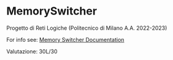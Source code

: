 # MemorySwitcher
Progetto di Reti Logiche (Politecnico di Milano A.A. 2022-2023)

For info see: [Memory Switcher Documentation](https://github.com/FabryDeveloper/MemorySwitcher/blob/5786a3c042183cacaef173d614c4f3eb2e965410/deliverables/MemorySwitcher.pdf)

Valutazione: 30L/30
